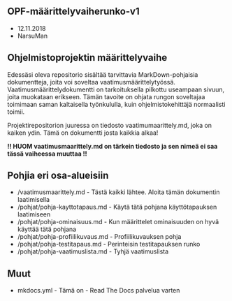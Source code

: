 ## OPF-määrittelyvaiherunko-v1 


* 12.11.2018
* NarsuMan


## Ohjelmistoprojektin määrittelyvaihe

Edessäsi oleva repositorio sisältää tarvittavia MarkDown-pohjaisia dokumentteja, joita voi soveltaa vaatimusmäärittelytyössä.
Vaatimusmäärittelydokumentti on tarkoituksella pilkottu useampaan sivuun, joita muokataan erikseen. Tämän tavoite on ohjata 
rungon soveltajaa toimimaan saman kaltaisella työnkululla, kuin ohjelmistokehittäjä normaalisti toimii. 

Projektirepositorion juuressa on tiedosto vaatimumaarittely.md, joka on kaiken ydin. Tämä on dokumentti josta kaikkia alkaa!

__!! HUOM vaatimusmaarittely.md on tärkein tiedosto ja sen nimeä ei saa tässä vaiheessa muuttaa !!__


## Pohjia eri osa-alueisiin

* /vaatimusmaarittely.md - Tästä kaikki lähtee. Aloita tämän dokumentin laatimisella
* /pohjat/pohja-kayttotapaus.md	- Käytä tätä pohjana käyttötapauksen laatimiseen
* /pohjat/pohja-ominaisuus.md - Kun määrittelet ominaisuuden on hyvä käyttää tätä pohjana
* /pohjat/pohja-profiilikuvaus.md - Profiilikuvauksen pohja
* /pohjat/pohja-testitapaus.md - Perinteisin testitapauksen runko
* /pohjat/pohja-vaatimuslista.md	- Tyhjä vaatimuslista


## Muut

* mkdocs.yml - Tämä on - Read The Docs palvelua varten
